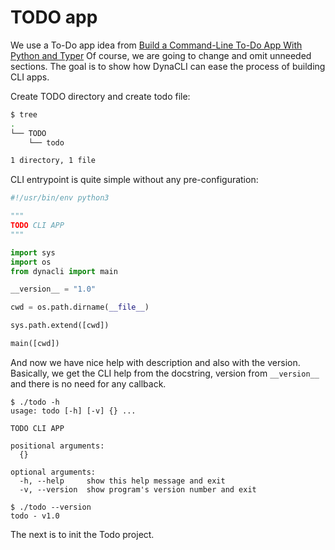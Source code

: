 # TODO app

We use a To-Do app idea from [Build a Command-Line To-Do App With Python and Typer](https://realpython.com/python-typer-cli/)
Of course, we are going to change and omit unneeded sections. The goal is to show how DynaCLI can ease the process of building CLI apps.

Create TODO directory and create todo file:

```bash
$ tree
.
└── TODO
    └── todo

1 directory, 1 file
```

CLI entrypoint is quite simple without any pre-configuration:

```py title="todo"
#!/usr/bin/env python3

"""
TODO CLI APP
"""

import sys
import os
from dynacli import main

__version__ = "1.0"

cwd = os.path.dirname(__file__)

sys.path.extend([cwd])

main([cwd])
```

And now we have nice help with description and also with the version. 
Basically, we get the CLI help from the docstring, version from `__version__` and there is no need for any callback.

```console
$ ./todo -h
usage: todo [-h] [-v] {} ...

TODO CLI APP

positional arguments:
  {}

optional arguments:
  -h, --help     show this help message and exit
  -v, --version  show program's version number and exit
```

```console
$ ./todo --version
todo - v1.0
```

The next is to init the Todo project.
